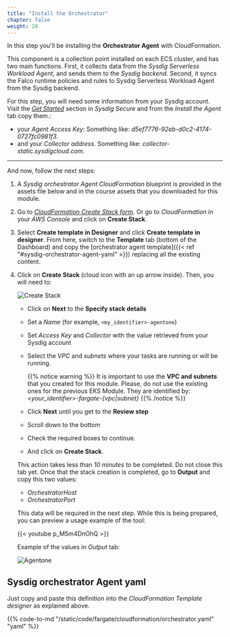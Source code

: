 ```yaml
---
title: "Install the Orchestrator"
chapter: false
weight: 20
---
```


In this step you'll be installing the **Orchestrator Agent** with CloudFormation.

This component is a collection point installed on each ECS cluster, 
and has two main functions. First, it collects data from the *Sysdig Serverless Workload Agent*, 
and sends them to the *Sysdig backend*. 
Second, it syncs the Falco runtime policies and rules to Sysdig Serverless Workload Agent 
from the Sysdig backend.


For this step, you will need some information from your Sysdig account.
Visit the [*Get Started*](https://secure.sysdig.com/#/onboarding) section in *Sysdig Secure*
and from the *Install the Agent* tab copy them.:

- your *Agent Access Key*: Something like: *d5ef7776-92eb-d0c2-4174-0727fc0981f3*.
- and your *Collector address*. Something like: *collector-static.sysdigcloud.com*.

---

And now, follow the next steps:

1. A *Sysdig orchestrator Agent CloudFormation* blueprint is provided in the assets file below 
   and in the course assets that you downloaded for this module.

2. Go to [*CloudFormation Create Stack form*](https://console.aws.amazon.com/cloudformation/home?region=us-east-1#/stacks/create/template). Or go to *CloudFormation* in your *AWS Console* and click on **Create Stack**.

3. Select **Create template in Designer** and click **Create template in designer**. From here, switch to the **Template** tab (bottom of the Dashboard) and copy the [orchestrator agent template]({{< ref "#sysdig-orchestrator-agent-yaml" >}}) replacing all the existing content.

4. Click on **Create Stack** (cloud icon with an up arrow inside). Then, you will need to:

    ![Create Stack](/images/55_module_5/createstack.png)

    - Click on **Next** to the **Specify stack details**
    - Set a *Name* (for example, `<my_identifier>-agentone`)
    - Set *Access Key* and *Collector* with the value retrieved from your Sysdig account
    - Select the *VPC* and *subnets* where your tasks are running or will be running.

      {{% notice warning %}}
  It is important to use the **VPC and subnets** that you created for this module. Please, do not use the existing ones for the previous EKS Module. They are identified by: *\<your_identifier\>-fargate-{vpc|subnet}*
  {{% /notice %}}

    - Click **Next** until you get to the **Review step**
    - Scroll down to the bottom
    - Check the required boxes to continue.
    - And click on **Create Stack**.

    This action takes less than *10 minutes* to be completed. Do not close this tab yet. Once that the stack creation is completed, go to **Output** and copy this two values:

    - *OrchestratorHost*
    - *OrchestratorPort*

    This data will be required in the next step. While this is being prepared, you can preview a usage example of the tool:

    {{< youtube p_M5m4DnOhQ >}}

    Example of the values in *Output* tab:

    ![Agentone](/images/55_module_5/agentone.png)


## Sysdig orchestrator Agent yaml

Just copy and paste this definition into the *CloudFormation Template designer* as explained above.

{{% code-to-md "/static/code/fargate/cloudformation/orchestrator.yaml" "yaml" %}}
